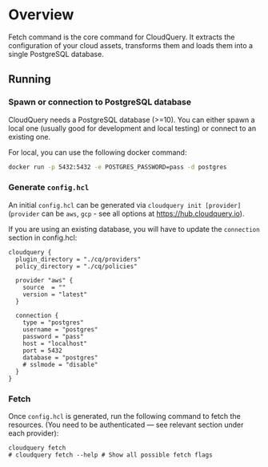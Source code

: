 # Overview

Fetch command is the core command for CloudQuery. It extracts the configuration of your cloud assets, transforms them and loads them into a single PostgreSQL database.

## Running

### Spawn or connection to PostgreSQL database

CloudQuery needs a PostgreSQL database (>=10). You can either spawn a local one (usually good for development and local testing)
or connect to an existing one.

For local, you can use the following docker command:

```bash
docker run -p 5432:5432 -e POSTGRES_PASSWORD=pass -d postgres
```

### Generate `config.hcl`

An initial `config.hcl` can be generated via `cloudquery init [provider]` (`provider` can be `aws`, `gcp` - see all options at <https://hub.cloudquery.io>).

If you are using an existing database, you will have to update the `connection` section
in config.hcl:

```hcl
cloudquery {
  plugin_directory = "./cq/providers"
  policy_directory = "./cq/policies"

  provider "aws" {
    source  = ""
    version = "latest"
  }

  connection {
    type = "postgres"
    username = "postgres"
    password = "pass"
    host = "localhost"
    port = 5432
    database = "postgres"
    # sslmode = "disable"
  }
}
```

### Fetch

Once `config.hcl` is generated, run the following command to fetch the resources. \(You need to be authenticated — see relevant section under each provider\):

```text
cloudquery fetch
# cloudquery fetch --help # Show all possible fetch flags
```
